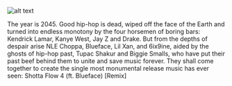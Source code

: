 ![alt text](https://i.kym-cdn.com/photos/images/original/001/515/694/3b5.jpg "big brain")

The year is 2045. Good hip-hop is dead, wiped off the face of the Earth and turned into endless monotony by the four horsemen of boring bars: Kendrick Lamar, Kanye West, Jay Z and Drake. But from the depths of despair arise NLE Choppa, Blueface, Lil Xan, and 6ix9ine, aided by the ghosts of hip-hop past, Tupac Shakur and Biggie Smalls, who have put their past beef behind them to unite and save music forever. They shall come together to create the single most monumental release music has ever seen: Shotta Flow 4 (ft. Blueface) [Remix]
